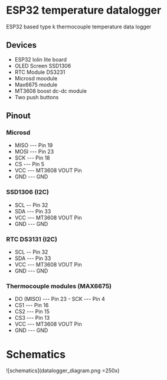 # ESP32 temperature datalogger

ESP32 based type k thermocouple temperature data logger

## Devices

- ESP32 lolin lite board
- OLED Screen SSD1306
- RTC Module DS3231
- Microsd moodule
- Max6675 module
- MT3608 boost dc-dc module
- Two push buttons

## Pinout

### Microsd
- MISO  --- Pin 19
- MOSI --- Pin 23
- SCK --- Pin 18
- CS --- Pin 5
- VCC --- MT3608 VOUT Pin 
- GND --- GND 

### SSD1306 (I2C)
- SCL -- Pin 32
- SDA --- Pin 33
- VCC --- MT3608 VOUT Pin                                                 
- GND --- GND     

### RTC DS3131 (I2C)
- SCL -- Pin 32                                                           
- SDA --- Pin 33 
- VCC --- MT3608 VOUT Pin                                                 
- GND --- GND 

### Thermocouple modules (MAX6675)
- DO (MISO) --- Pin 23                                                    - SCK --- Pin 4                                                          
- CS1 --- Pin 16
- CS2 --- Pin 15  
- CS3 --- Pin 13  
- VCC --- MT3608 VOUT Pin                                                 
- GND --- GND

# Schematics

![schematics](datalogger_diagram.png =250x) 

